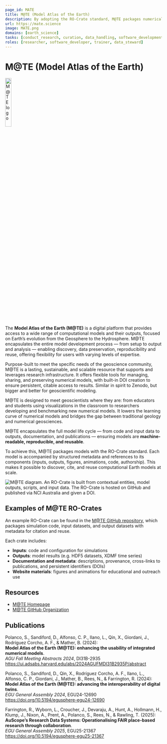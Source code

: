 ```yaml
---
page_id: MATE 
title: M@TE (Model Atlas of the Earth)
description: By adopting the RO-Crate standard, M@TE packages numerical Earth system models with comprehensive metadata describing code, inputs, outputs, provenance, and authorship. This makes models machine-actionable, reproducible, and citable, supporting open science and bridging the gap between traditional geology and numerical geosciences.
url: https://mate.science
image: MATE.png
domains: [earth_science]
tasks: [conduct_research, curation, data_handling, software_development, training]
roles: [researcher, software_developer, trainer, data_steward]
---
```


# M@TE (Model Atlas of the Earth)

<img src="assets/img/MATE.png" alt="M@TE logo" width="20%">

The **Model Atlas of the Earth (M@TE)** is a digital platform that provides access to a wide range of computational models and their outputs, focused on Earth’s evolution from the Geosphere to the Hydrosphere.
M@TE encapsulates the entire model development process — from setup to output and analysis — enabling discovery, data preservation, reproducibility and reuse, offering flexibility for users with varying levels of expertise.

Purpose-built to meet the specific needs of the geoscience community, M@TE is a lasting, sustainable, and scalable resource that supports and leverages research infrastructure. It offers flexible tools for managing, sharing, and preserving numerical models, with built-in DOI creation to ensure persistent, citable access to results. Similar in spirit to Zenodo, but bigger and better for geoscientific modeling.

M@TE is designed to meet geoscientists where they are: from educators and students using visualizations in the classroom to researchers developing and benchmarking new numerical models. It lowers the learning curve of numerical models and bridges the gap between traditional geology and numerical geosciences.

M@TE encapsulates the full model life cycle — from code and input data to outputs, documentation, and publications — ensuring models are **machine-readable, reproducible, and reusable**.

To achieve this, M@TE packages models with the RO-Crate standard. Each model is accompanied by structured metadata and references to its components (inputs, outputs, figures, animations, code, authorship). This makes it possible to discover, cite, and reuse computational Earth models at scale.

![M@TE diagram. An RO-Crate is built from contextual entities, model outputs, scripts, and input data. The RO-Crate is hosted on GitHub and published via NCI Australia and given a DOI.](assets/img/MATE-diagram.png)

## Examples of M@TE RO-Crates

An example RO-Crate can be found in the [M@TE GitHub repository](https://github.com/ModelAtlasofTheEarth/polanco-2024-deltas/blob/main/ro-crate-metadata.json), which packages simulation code, input datasets, and output datasets with metadata for citation and reuse.

Each crate includes:
- **Inputs**: code and configuration for simulations
- **Outputs**: model results (e.g. HDF5 datasets, XDMF time series)
- **Documentation and metadata**: descriptions, provenance, cross-links to publications, and persistent identifiers (DOIs)
- **Website materials**: figures and animations for educational and outreach use

## Resources

* [M@TE Homepage](https://mate.science)  
* [M@TE GitHub Organization](https://github.com/ModelAtlasofTheEarth)  

## Publications

Polanco, S., Sandiford, D., Alfonso, C. P., Ilano, L., Qin, X., Giordani, J., Rodríguez Corcho, A. F., & Mather, B. (2024):  
**Model Atlas of the Earth (M@TE): enhancing the usability of integrated numerical models**.  
_AGU Fall Meeting Abstracts 2024_, DI31B-2935  
<https://ui.adsabs.harvard.edu/abs/2024AGUFMDI31B2935P/abstract>

Polanco, S., Sandiford, D., Qin, X., Rodríguez Corcho, A. F., Ilano, L., Alfonso, C. P., Giordani, J., Mather, B., Rees, N., & Farrington, R. (2024):  
**Model Atlas of the Earth (M@TE): advancing the interoperability of digital twins**.  
_EGU General Assembly 2024_, EGU24-12690  
<https://doi.org/10.5194/egusphere-egu24-12690>  

Farrington, R., Wyborn, L., Croucher, J., Devaraju, A., Hunt, A., Hollmann, H., Klump, J., Nixon, A., Prent, A., Polanco, S., Rees, N., & Rawling, T. (2025):  
**AuScope’s Research Data Systems: Operationalising FAIR place-based research through collaboration**.  
_EGU General Assembly 2025_, EGU25-21367  
<https://doi.org/10.5194/egusphere-egu25-21367>
